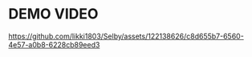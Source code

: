 # **DEMO VIDEO**
https://github.com/likki1803/Selby/assets/122138626/c8d655b7-6560-4e57-a0b8-6228cb89eed3



